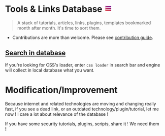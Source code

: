 # Tools & Links Database <img src="storage.png" width="24">

> A stack of tutorials, articles, links, plugins, templates bookmarked month after month. It's time to sort them.

- Contributions are more than welcome. Please see [contribution guide](add.md).

## [Search in database](https://stabla.github.io/ToolsLinksList/)

If you're looking for CSS's loader, enter `css loader` in search bar and engine will collect in local database what you want.


# Modification/Improvement
Because internet and related technologies are moving and changing really fast, if you see a dead link, or an outdated technology/plugin/tutorial, let me now ! I care a lot about relevance of the database !

If you have some security tutorials, plugins, scripts, share it ! We need them !
